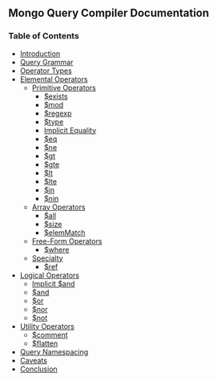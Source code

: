 ## Mongo Query Compiler Documentation

### Table of Contents

* [Introduction](./docs/introduction.md)
* [Query Grammar](./docs/query-grammar.md)
* [Operator Types](./docs/operator-types.md)
* [Elemental Operators](./docs/elemental/primitive/exists.md)
  * [Primitive Operators](./docs/elemental/primitive/exists.md)
    * [$exists](./docs/elemental/primitive/exists.md)
    * [$mod](./docs/elemental/primitive/mod.md)
    * [$regexp]()
    * [$type]()
    * [Implicit Equality]()
    * [$eq]()
    * [$ne]()
    * [$gt]()
    * [$gte]()
    * [$lt]()
    * [$lte]()
    * [$in]()
    * [$nin]()
  * [Array Operators]()
    * [$all]()
    * [$size]()
    * [$elemMatch]()
  * [Free-Form Operators]()
    * [$where]()
  * [Specialty]()
    * [$ref]()
* [Logical Operators]()
  * [Implicit $and]()
  * [$and]()
  * [$or]()
  * [$nor]()
  * [$not]()
* [Utility Operators]()
  * [$comment]()
  * [$flatten]()
* [Query Namespacing]()
* [Caveats]()
* [Conclusion]()
